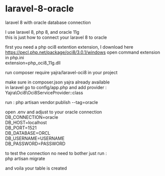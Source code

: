 # laravel-8-oracle
laravel 8 with oracle database connection

I use laravel 8, php 8, and oracle 11g <br>
this is just how to connect your laravel 8 to oracle

first you need a php oci8 extention extension, I download here<br>
https://pecl.php.net/package/oci8/3.0.1/windows
open command extension in php.ini<br>
extension=php_oci8_11g.dll

run composer require yajra/laravel-oci8 in your project<br>

make sure in composer.json yajra already available<br>
in laravel go to config/app.php and add provider :
Yajra\Oci8\Oci8ServiceProvider::class

run : php artisan vendor:publish --tag=oracle

open .env and adjust to your oracle connection<br>
DB_CONNECTION=oracle<br>
DB_HOST=localhost<br>
DB_PORT=1521<br>
DB_DATABASE=ORCL<br>
DB_USERNAME=USERNAME<br>
DB_PASSWORD=PASSWORD

to test the connection no need to bother just run :<br>
php artisan migrate

and voila your table is created

